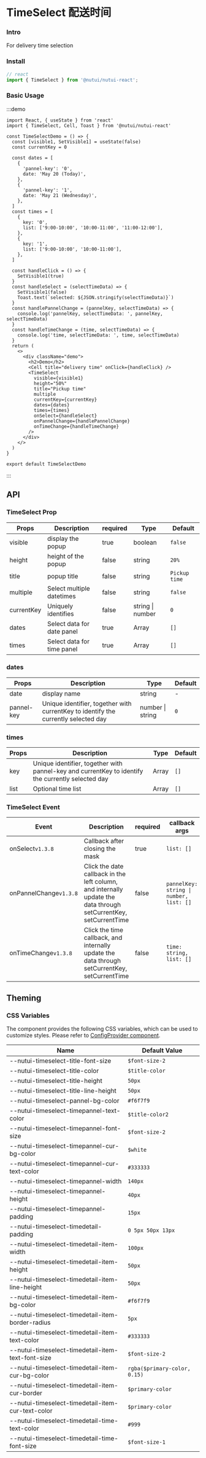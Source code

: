 # TimeSelect 配送时间

### Intro

For delivery time selection

### Install

``` javascript
// react
import { TimeSelect } from '@nutui/nutui-react';
```

### Basic Usage

:::demo

```tsx
import React, { useState } from 'react'
import { TimeSelect, Cell, Toast } from '@nutui/nutui-react'

const TimeSelectDemo = () => {
  const [visible1, SetVisible1] = useState(false)
  const currentKey = 0

  const dates = [
    {
      'pannel-key': '0',
      date: 'May 20 (Today)',
    },
    {
      'pannel-key': '1',
      date: 'May 21 (Wednesday)',
    },
  ]
  const times = [
    {
      key: '0',
      list: ['9:00-10:00', '10:00-11:00', '11:00-12:00'],
    },
    {
      key: '1',
      list: ['9:00-10:00', '10:00-11:00'],
    },
  ]

  const handleClick = () => {
    SetVisible1(true)
  }
  const handleSelect = (selectTimeData) => {
    SetVisible1(false)
    Toast.text(`selected: ${JSON.stringify(selectTimeData)}`)
  }
  const handlePannelChange = (pannelKey, selectTimeData) => {
    console.log('pannelKey, selectTimeData: ', pannelKey, selectTimeData)
  }
  const handleTimeChange = (time, selectTimeData) => {
    console.log('time, selectTimeData: ', time, selectTimeData)
  }
  return (
    <>
      <div className="demo">
        <h2>Demo</h2>
        <Cell title="delivery time" onClick={handleClick} />
        <TimeSelect
          visible={visible1}
          height="50%"
          title="Pickup time"
          multiple
          currentKey={currentKey}
          dates={dates}
          times={times}
          onSelect={handleSelect}
          onPannelChange={handlePannelChange}
          onTimeChange={handleTimeChange}
        />
      </div>
    </>
  )
}

export default TimeSelectDemo
```

:::

## API

### TimeSelect Prop

| Props                   | Description                 | required | Type    | Default |
|------------------------|-----------------------------|----------|------------|---------|
| visible                 | display the popup           | true     | boolean  | `false`|
| height                 | height of the popup         | false        | string  | `20%`|
| title                 | popup title                 | false                | string  | `Pickup time`|
| multiple              | Select multiple datetimes   | false                | string  | `false`|
| currentKey           | Uniquely identifies         | false                | string \| number  | `0` |
| dates            | Select data for date panel  | true     | Array        | `[]`       |
| times            | Select data for time panel  | true     | Array        | `[]`       |

### dates

| Props                   | Description                                                             | Type    | Default |
|------------------------|----------------------------------------------------------------|---------|------|
| date                 | display name                                            | string  | - |
| pannel-key           | Unique identifier, together with currentKey to identify the currently selected day            | number \| string  | `0`|

### times

| Props                   | Description                                                                                       | Type    | Default |
|------------------------|---------------------------------------------------------------------------------------------------|---------|------|
| key                 | Unique identifier, together with pannel-key and currentKey to identify the currently selected day | Array  | `[]`|
| list                 | Optional time list                                                                                | Array  | `[]`|

### TimeSelect Event

| Event                  | Description                                                                                                       | required | callback args                         |
|------------------------|-------------------------------------------------------------------------------------------------------------------|----------|---------------------------------------|
| onSelect`v1.3.8`       | Callback after closing the mask                                                                                   | true     | `list: []`                            |
| onPannelChange`v1.3.8` | Click the date callback in the left column, and internally update the data through setCurrentKey, setCurrentTime  | false    | `pannelKey: string \| number, list: []` |
| onTimeChange`v1.3.8`         | Click the time callback, and internally update the data through setCurrentKey, setCurrentTime                                                                     | false                | `time: string, list: []`              |


## Theming

### CSS Variables

The component provides the following CSS variables, which can be used to customize styles. Please refer to [ConfigProvider component](#/en-US/component/configprovider).

| Name | Default Value |
| --- | --- |
| --nutui-timeselect-title-font-size | `$font-size-2` |
| --nutui-timeselect-title-color | `$title-color` |
| --nutui-timeselect-title-height | `50px` |
| --nutui-timeselect-title-line-height | `50px` |
| --nutui-timeselect-pannel-bg-color | `#f6f7f9` |
| --nutui-timeselect-timepannel-text-color | `$title-color2` |
| --nutui-timeselect-timepannel-font-size | `$font-size-2` |
| --nutui-timeselect-timepannel-cur-bg-color | `$white` |
| --nutui-timeselect-timepannel-cur-text-color | `#333333` |
| --nutui-timeselect-timepannel-width | `140px` |
| --nutui-timeselect-timepannel-height | `40px` |
| --nutui-timeselect-timepannel-padding | `15px` |
| --nutui-timeselect-timedetail-padding | `0 5px 50px 13px` |
| --nutui-timeselect-timedetail-item-width | `100px` |
| --nutui-timeselect-timedetail-item-height | `50px` |
| --nutui-timeselect-timedetail-item-line-height | `50px` |
| --nutui-timeselect-timedetail-item-bg-color | `#f6f7f9` |
| --nutui-timeselect-timedetail-item-border-radius | `5px` |
| --nutui-timeselect-timedetail-item-text-color | `#333333` |
| --nutui-timeselect-timedetail-item-text-font-size | `$font-size-2` |
| --nutui-timeselect-timedetail-item-cur-bg-color | `rgba($primary-color, 0.15)` |
| --nutui-timeselect-timedetail-item-cur-border | `$primary-color` |
| --nutui-timeselect-timedetail-item-cur-text-color | `$primary-color` |
| --nutui-timeselect-timedetail-time-text-color | `#999` |
| --nutui-timeselect-timedetail-time-font-size | `$font-size-1` |
